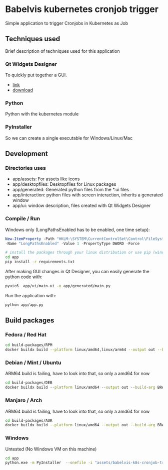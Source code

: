 # Babelvis kubernetes cronjob trigger

Simple application to trigger Cronjobs in Kubernetes as Job

## Techniques used

Brief description of techniques used for this application

### Qt Widgets Designer

To quickly put together a GUI.

- [link](https://doc.qt.io/qtcreator/)
- [download](https://download.qt.io/official_releases/qtcreator/latest/)

### Python

Python with the kubernetes module

### PyInstaller

So we can create a single executable for Windows/Linux/Mac

## Development

### Directories uses

- app/assets: For assets like icons
- app/desktopfiles: Desktopfiles for Linux packages
- app/generated: Generated python files from the *.ui files
- app/interaction: python files with screen interaction, inherits a generated window
- app/ui: window description, files created with Qt Widgets Designer

### Compile / Run

Windows only (LongPathsEnabled has to be enabled, one time setup):

```powershell
New-ItemProperty -Path "HKLM:\SYSTEM\CurrentControlSet\Control\FileSystem" `
-Name "LongPathsEnabled" -Value 1 -PropertyType DWORD -Force
```

```bash
# install the packages through your linux distribution or use pip (windows/mac)
cd app
pip install -r requirements.txt
```

After making GUI changes in Qt Designer, you can easily generate the python code with:

```bash
pyuic6  app/ui/main.ui -o app/generated/main.py
```

Run the application with:

```bash
python app/app.py
```

## Build packages

### Fedora / Red Hat

```bash
cd build-packages/RPM
docker buildx build --platform linux/amd64,linux/arm64 --output out --build-arg BRANCH=main --build-arg VERSION=$(cat ../../version.txt) --progress=plain --no-cache .
```

### Debian / Mint / Ubuntu

ARM64 build is failing, have to look into that, so only a amd64 for now

```bash
cd build-packages/DEB
docker buildx build --platform linux/amd64 --output out --build-arg BRANCH=main --build-arg VERSION=$(cat ../../version.txt) --progress=plain --no-cache .
```

### Manjaro / Arch

ARM64 build is failing, have to look into that, so only a amd64 for now

```bash
cd build-packages/AUR
docker buildx build --platform linux/amd64 --output out --build-arg BRANCH=main --build-arg VERSION=$(cat ../../version.txt) --progress=plain --no-cache .
```

### Windows

Untested (No Windows VM on this machine)

```bash
cd app
python.exe -m PyInstaller  --onefile -i "assets/babelvis-k8s-cronjob-trigger.ico" --collect-data sip --collect-data kubernetes app.py --add-data "assets/*.*;assets" --name babelvis-k8s-cronjob-trigger.exe
```
